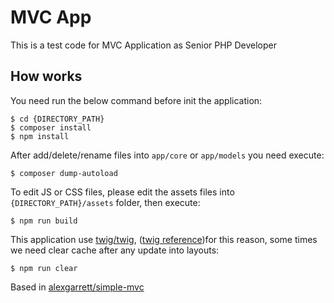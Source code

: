 MVC App
==========

This is a test code for MVC Application as Senior PHP Developer

## How works

You need run the below command before init the application:

```console
$ cd {DIRECTORY_PATH}
$ composer install
$ npm install
```

After add/delete/rename files into `app/core` or `app/models` you need execute:
```console
$ composer dump-autoload
```

To edit JS or CSS files, please edit the assets files into `{DIRECTORY_PATH}/assets` folder, then execute:
```console
$ npm run build
```

This application use [twig/twig](https://packagist.org/packages/twig/twig), ([twig reference](https://github.com/vito/chyrp/wiki/Twig-Reference))for this reason, some times we need clear cache after any update into layouts:
```console
$ npm run clear
```

Based in [alexgarrett/simple-mvc](https://github.com/alexgarrett/simple-mvc)
